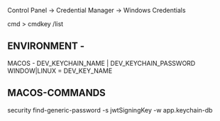 Control Panel → Credential Manager → Windows Credentials


cmd > cmdkey /list

## ENVIRONMENT - 
MACOS - DEV_KEYCHAIN_NAME | DEV_KEYCHAIN_PASSWORD
WINDOW|LINUX = DEV_KEY_NAME

## MACOS-COMMANDS
security find-generic-password -s jwtSigningKey -w app.keychain-db
